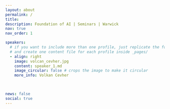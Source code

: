 ```yaml
---
layout: about
permalink: /
title: 
description: Foundation of AI | Seminars | Warwick
nav: true
nav_order: 1

speakers:
  # if you want to include more than one profile, just replicate the following block
  # and create one content file for each profile inside _pages/
  - align: right
    image: volcan_cevher.jpg
    content: speaker_1.md
    image_circular: false # crops the image to make it circular
    more_info: Volkan Cevher
    
 

news: false
social: true
---
```



